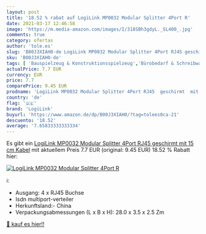```yaml
---
layout: post
title: '18.52 % rabat auf LogiLink MP0032 Modular Splitter 4Port R'
date: 2021-03-17 12:46:58
image: 'https://m.media-amazon.com/images/I/318SBh3gdyL._SL400_.jpg'
comments: true
category: ofertas
author: 'tole.es'
slug: 'B00J3XIAH0-de LogiLink MP0032 Modular Splitter 4Port RJ45 geschirmt mit...'
sku: 'B00J3XIAH0-de'
tags: [ 'Bauspielzeug & Konstruktionsspielzeug','Bürobedarf & Schreibwaren','Chibi Figuren','Computer & Zubehör','Hobbys','Kabel','Kabel & Zubehör','Kinderspielfiguren & -fahrzeuge','Marker & Filzstifte','Permanent-Marker','Sammelfiguren','Sammelfiguren & Requisiten','Schreibwaren','Spielfiguren- & Fahrzeugsets für Kinder','Spielfiguren-Spielesets für Kinder','Spielzeug','Tablet PCs','USB-Kabel','Wackelkopffiguren','Zubehör','logilink', ]
actualPrice: 7.7 EUR
currency: EUR
price: 7.7
comparePrice: 9.45 EUR
prodname: 'LogiLink MP0032 Modular Splitter 4Port RJ45  geschirmt  mit 15 cm Kabel'
country: 'de'
flag: '🇩🇪'
brand: 'LogiLink'
buyurl: 'https://www.amazon.de/dp/B00J3XIAH0/?tag=tolees0ca-21'
descuento: '18.52'
average: '7.65833333333334'
---
```


Es gibt ein [LogiLink MP0032 Modular Splitter 4Port RJ45  geschirmt  mit 15 cm Kabel](https://www.amazon.de/dp/B00J3XIAH0/?tag=tolees0ca-21) mit aktuellem Preis 7.7 EUR (original: 9.45 EUR) 18.52 % Rabatt hier:

[![LogiLink MP0032 Modular Splitter 4Port R](https://m.media-amazon.com/images/I/318SBh3gdyL._SL400_.jpg)](https://www.amazon.de/dp/B00J3XIAH0/?tag=tolees0ca-21)

ℹ️:

- Ausgang: 4 x RJ45 Buchse
- Isdn multiport-verteiler
- Herkunftsland:- China
- Verpackungsabmessungen (L x B x H): 28.0 x 3.5 x 2.5 Zm

[🛒 kauf es hier!!](https://www.amazon.de/dp/B00J3XIAH0/?tag=tolees0ca-21)
